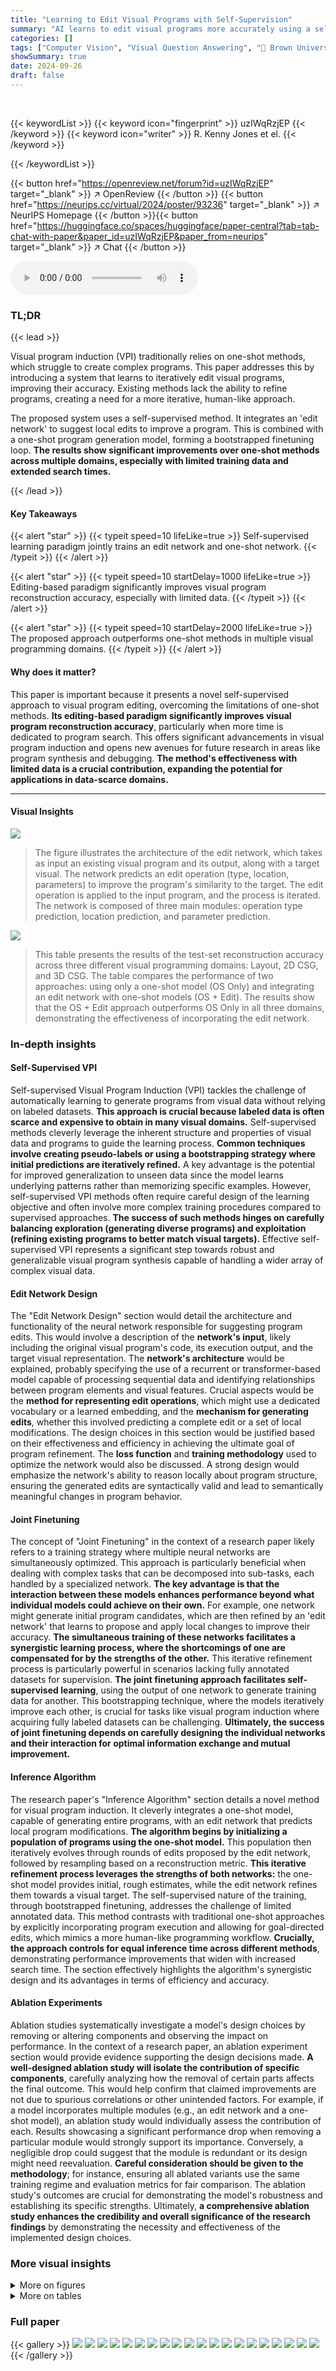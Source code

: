 ```yaml
---
title: "Learning to Edit Visual Programs with Self-Supervision"
summary: "AI learns to edit visual programs more accurately using a self-supervised method that combines one-shot program generation with iterative local edits, significantly boosting performance, especially wi..."
categories: []
tags: ["Computer Vision", "Visual Question Answering", "🏢 Brown University",]
showSummary: true
date: 2024-09-26
draft: false
---
```


<br>

{{< keywordList >}}
{{< keyword icon="fingerprint" >}} uzIWqRzjEP {{< /keyword >}}
{{< keyword icon="writer" >}} R. Kenny Jones et el. {{< /keyword >}}
 
{{< /keywordList >}}

{{< button href="https://openreview.net/forum?id=uzIWqRzjEP" target="_blank" >}}
↗ OpenReview
{{< /button >}}
{{< button href="https://neurips.cc/virtual/2024/poster/93236" target="_blank" >}}
↗ NeurIPS Homepage
{{< /button >}}{{< button href="https://huggingface.co/spaces/huggingface/paper-central?tab=tab-chat-with-paper&paper_id=uzIWqRzjEP&paper_from=neurips" target="_blank" >}}
↗ Chat
{{< /button >}}



<audio controls>
    <source src="https://ai-paper-reviewer.com/uzIWqRzjEP/podcast.wav" type="audio/wav">
    Your browser does not support the audio element.
</audio>


### TL;DR


{{< lead >}}

Visual program induction (VPI) traditionally relies on one-shot methods, which struggle to create complex programs.  This paper addresses this by introducing a system that learns to iteratively edit visual programs, improving their accuracy.  Existing methods lack the ability to refine programs, creating a need for a more iterative, human-like approach.  

The proposed system uses a self-supervised method.  It integrates an 'edit network' to suggest local edits to improve a program. This is combined with a one-shot program generation model, forming a bootstrapped finetuning loop. **The results show significant improvements over one-shot methods across multiple domains, especially with limited training data and extended search times.**

{{< /lead >}}


#### Key Takeaways

{{< alert "star" >}}
{{< typeit speed=10 lifeLike=true >}} Self-supervised learning paradigm jointly trains an edit network and one-shot network. {{< /typeit >}}
{{< /alert >}}

{{< alert "star" >}}
{{< typeit speed=10 startDelay=1000 lifeLike=true >}} Editing-based paradigm significantly improves visual program reconstruction accuracy, especially with limited data. {{< /typeit >}}
{{< /alert >}}

{{< alert "star" >}}
{{< typeit speed=10 startDelay=2000 lifeLike=true >}} The proposed approach outperforms one-shot methods in multiple visual programming domains. {{< /typeit >}}
{{< /alert >}}

#### Why does it matter?
This paper is important because it presents a novel self-supervised approach to visual program editing, overcoming the limitations of one-shot methods.  **Its editing-based paradigm significantly improves visual program reconstruction accuracy**, particularly when more time is dedicated to program search. This offers significant advancements in visual program induction and opens new avenues for future research in areas like program synthesis and debugging.  **The method's effectiveness with limited data is a crucial contribution, expanding the potential for applications in data-scarce domains.**

------
#### Visual Insights



![](https://ai-paper-reviewer.com/uzIWqRzjEP/figures_2_1.jpg)

> The figure illustrates the architecture of the edit network, which takes as input an existing visual program and its output, along with a target visual. The network predicts an edit operation (type, location, parameters) to improve the program's similarity to the target. The edit operation is applied to the input program, and the process is iterated. The network is composed of three main modules: operation type prediction, location prediction, and parameter prediction.





![](https://ai-paper-reviewer.com/uzIWqRzjEP/tables_5_1.jpg)

> This table presents the results of the test-set reconstruction accuracy across three different visual programming domains: Layout, 2D CSG, and 3D CSG.  The table compares the performance of two approaches: using only a one-shot model (OS Only) and integrating an edit network with one-shot models (OS + Edit). The results show that the OS + Edit approach outperforms OS Only in all three domains, demonstrating the effectiveness of incorporating the edit network.





### In-depth insights


#### Self-Supervised VPI
Self-supervised Visual Program Induction (VPI) tackles the challenge of automatically learning to generate programs from visual data without relying on labeled datasets.  **This approach is crucial because labeled data is often scarce and expensive to obtain in many visual domains.** Self-supervised methods cleverly leverage the inherent structure and properties of visual data and programs to guide the learning process.  **Common techniques involve creating pseudo-labels or using a bootstrapping strategy where initial predictions are iteratively refined.**  A key advantage is the potential for improved generalization to unseen data since the model learns underlying patterns rather than memorizing specific examples. However, self-supervised VPI methods often require careful design of the learning objective and often involve more complex training procedures compared to supervised approaches.  **The success of such methods hinges on carefully balancing exploration (generating diverse programs) and exploitation (refining existing programs to better match visual targets).**  Effective self-supervised VPI represents a significant step towards robust and generalizable visual program synthesis capable of handling a wider array of complex visual data.

#### Edit Network Design
The "Edit Network Design" section would detail the architecture and functionality of the neural network responsible for suggesting program edits.  This would involve a description of the **network's input**, likely including the original visual program's code, its execution output, and the target visual representation. The **network's architecture** would be explained, probably specifying the use of a recurrent or transformer-based model capable of processing sequential data and identifying relationships between program elements and visual features.  Crucial aspects would be the **method for representing edit operations**, which might use a dedicated vocabulary or a learned embedding, and the **mechanism for generating edits**, whether this involved predicting a complete edit or a set of local modifications. The design choices in this section would be justified based on their effectiveness and efficiency in achieving the ultimate goal of program refinement.  The **loss function** and **training methodology** used to optimize the network would also be discussed. A strong design would emphasize the network's ability to reason locally about program structure, ensuring the generated edits are syntactically valid and lead to semantically meaningful changes in program behavior.

#### Joint Finetuning
The concept of "Joint Finetuning" in the context of a research paper likely refers to a training strategy where multiple neural networks are simultaneously optimized.  This approach is particularly beneficial when dealing with complex tasks that can be decomposed into sub-tasks, each handled by a specialized network.  **The key advantage is that the interaction between these models enhances performance beyond what individual models could achieve on their own.** For example, one network might generate initial program candidates, which are then refined by an 'edit network' that learns to propose and apply local changes to improve their accuracy. **The simultaneous training of these networks facilitates a synergistic learning process, where the shortcomings of one are compensated for by the strengths of the other.**  This iterative refinement process is particularly powerful in scenarios lacking fully annotated datasets for supervision.  **The joint finetuning approach facilitates self-supervised learning**, using the output of one network to generate training data for another.  This bootstrapping technique, where the models iteratively improve each other, is crucial for tasks like visual program induction where acquiring fully labeled datasets can be challenging. **Ultimately, the success of joint finetuning depends on carefully designing the individual networks and their interaction for optimal information exchange and mutual improvement.**

#### Inference Algorithm
The research paper's "Inference Algorithm" section details a novel method for visual program induction.  It cleverly integrates a one-shot model, capable of generating entire programs, with an edit network that predicts local program modifications.  **The algorithm begins by initializing a population of programs using the one-shot model.** This population then iteratively evolves through rounds of edits proposed by the edit network, followed by resampling based on a reconstruction metric.  **This iterative refinement process leverages the strengths of both networks:** the one-shot model provides initial, rough estimates, while the edit network refines them towards a visual target.  The self-supervised nature of the training, through bootstrapped finetuning, addresses the challenge of limited annotated data. This method contrasts with traditional one-shot approaches by explicitly incorporating program execution and allowing for goal-directed edits, which mimics a more human-like programming workflow. **Crucially, the approach controls for equal inference time across different methods**, demonstrating performance improvements that widen with increased search time.  The section effectively highlights the algorithm's synergistic design and its advantages in terms of efficiency and accuracy.

#### Ablation Experiments
Ablation studies systematically investigate a model's design choices by removing or altering components and observing the impact on performance.  In the context of a research paper, an ablation experiment section would provide evidence supporting the design decisions made.  **A well-designed ablation study will isolate the contribution of specific components**, carefully analyzing how the removal of certain parts affects the final outcome.  This would help confirm that claimed improvements are not due to spurious correlations or other unintended factors. For example, if a model incorporates multiple modules (e.g., an edit network and a one-shot model), an ablation study would individually assess the contribution of each.  Results showcasing a significant performance drop when removing a particular module would strongly support its importance.  Conversely, a negligible drop could suggest that the module is redundant or its design might need reevaluation. **Careful consideration should be given to the methodology**; for instance, ensuring all ablated variants use the same training regime and evaluation metrics for fair comparison.  The ablation study's outcomes are crucial for demonstrating the model's robustness and establishing its specific strengths.  Ultimately, **a comprehensive ablation study enhances the credibility and overall significance of the research findings** by demonstrating the necessity and effectiveness of the implemented design choices.


### More visual insights

<details>
<summary>More on figures
</summary>


![](https://ai-paper-reviewer.com/uzIWqRzjEP/figures_4_1.jpg)

> This figure illustrates the architecture of the edit network, a key component of the proposed system. The network takes as input a program, its execution result, and a visual target. It then predicts an edit operation, its location within the program, and any necessary parameters.  The process involves tokenizing the input program and target, embedding them, and utilizing a Transformer decoder architecture to predict the type, location, and parameters of the edit.  The predicted edits refine the input program incrementally to better match the target.


![](https://ai-paper-reviewer.com/uzIWqRzjEP/figures_4_2.jpg)

> This figure illustrates the two main algorithms used in the paper. The left side shows the bootstrapping algorithm, which iteratively refines both the edit network and the one-shot model using a combination of synthetic and real data.  The right side details the inference algorithm which begins with a population of programs generated by the one-shot model and progressively refines them towards the target visual representation by applying edits predicted by the edit network and then resampling based on reconstruction quality. This iterative process allows for a more directed and efficient program search compared to a purely one-shot approach.


![](https://ai-paper-reviewer.com/uzIWqRzjEP/figures_6_1.jpg)

> This figure compares the visual reconstruction results of two methods: a one-shot model and a joint approach combining a one-shot model with an edit network.  The top row shows the reconstructions generated by the one-shot model alone. The middle row displays the results from the joint approach, highlighting its improved accuracy. The bottom row presents the target images that both methods aimed to reconstruct. The visual comparison clearly demonstrates the superior performance of the joint approach in accurately recreating the target images.


![](https://ai-paper-reviewer.com/uzIWqRzjEP/figures_7_1.jpg)

> This figure shows two graphs that compare the performance of two different methods for visual program induction: one using only a one-shot model and another integrating an edit network with a one-shot model. The left graph shows how reconstruction accuracy changes as the inference time increases (number of inference rounds). The right graph shows how the accuracy changes as the size of the training dataset increases (number of training shapes). In both cases, the method incorporating the edit network consistently outperforms the one-shot model, particularly as more time is spent on inference or with larger training datasets.


![](https://ai-paper-reviewer.com/uzIWqRzjEP/figures_8_1.jpg)

> This figure demonstrates the iterative process of the proposed inference algorithm.  It begins with a population of initial program samples (top row), which are then iteratively modified (subsequent rows) by applying edits predicted by the edit network. Each edit brings the program closer to matching the target visual output (far right column), showing the iterative refinement of the program towards the target image.


![](https://ai-paper-reviewer.com/uzIWqRzjEP/figures_12_1.jpg)

> This figure shows qualitative comparisons of 3D CSG reconstruction results.  Three columns represent the results of using only a one-shot model, using the proposed joint model (one-shot + edit network), and the target shape. Each row displays a different shape, showcasing the improved accuracy of the proposed method in reconstructing complex 3D shapes that were not included in the initial training data.


![](https://ai-paper-reviewer.com/uzIWqRzjEP/figures_13_1.jpg)

> The figure shows how the proposed method improves visual program reconstruction through iterative edits.  Starting from an initial population of programs generated by a one-shot model, the algorithm iteratively applies local edits predicted by an edit network. The edits are guided by a visual target, and the process continues until the population converges towards programs that better reconstruct the target image. Each row represents a different visual program example, showing the initial population, the intermediate steps of applying edits, and the final result after multiple rounds of editing.


</details>




<details>
<summary>More on tables
</summary>


![](https://ai-paper-reviewer.com/uzIWqRzjEP/tables_8_1.jpg)
> This table presents the results of an ablation study conducted to evaluate the design choices of the proposed system.  It compares the performance of the default method against several variations, each removing or modifying a key component.  Specifically, it examines the impact of different edit operation formulations, finetuning strategies, and the role of the one-shot network, offering insights into the relative importance of each element in the system's overall performance.

![](https://ai-paper-reviewer.com/uzIWqRzjEP/tables_12_1.jpg)
> This table presents the results of reconstruction accuracy for challenging tasks, specifically those from concepts or categories unseen during training.  The results are compared for two approaches: using only one-shot models and the proposed joint paradigm integrating one-shot models with an edit network.  The table highlights the superior performance of the joint approach in both Layout and 3D CSG domains.

![](https://ai-paper-reviewer.com/uzIWqRzjEP/tables_14_1.jpg)
> This table presents the results of an ablation study performed on the 2D CSG domain.  It shows the Chamfer Distance, a measure of reconstruction error, achieved by different variants of the proposed method. These variants systematically remove or disable components of the training process such as finetuning the one-shot model or the edit network, and pretraining the edit network to assess their individual contribution to the overall performance. The lower the Chamfer Distance, the better the reconstruction.

</details>




### Full paper

{{< gallery >}}
<img src="https://ai-paper-reviewer.com/uzIWqRzjEP/1.png" class="grid-w50 md:grid-w33 xl:grid-w25" />
<img src="https://ai-paper-reviewer.com/uzIWqRzjEP/2.png" class="grid-w50 md:grid-w33 xl:grid-w25" />
<img src="https://ai-paper-reviewer.com/uzIWqRzjEP/3.png" class="grid-w50 md:grid-w33 xl:grid-w25" />
<img src="https://ai-paper-reviewer.com/uzIWqRzjEP/4.png" class="grid-w50 md:grid-w33 xl:grid-w25" />
<img src="https://ai-paper-reviewer.com/uzIWqRzjEP/5.png" class="grid-w50 md:grid-w33 xl:grid-w25" />
<img src="https://ai-paper-reviewer.com/uzIWqRzjEP/6.png" class="grid-w50 md:grid-w33 xl:grid-w25" />
<img src="https://ai-paper-reviewer.com/uzIWqRzjEP/7.png" class="grid-w50 md:grid-w33 xl:grid-w25" />
<img src="https://ai-paper-reviewer.com/uzIWqRzjEP/8.png" class="grid-w50 md:grid-w33 xl:grid-w25" />
<img src="https://ai-paper-reviewer.com/uzIWqRzjEP/9.png" class="grid-w50 md:grid-w33 xl:grid-w25" />
<img src="https://ai-paper-reviewer.com/uzIWqRzjEP/10.png" class="grid-w50 md:grid-w33 xl:grid-w25" />
<img src="https://ai-paper-reviewer.com/uzIWqRzjEP/11.png" class="grid-w50 md:grid-w33 xl:grid-w25" />
<img src="https://ai-paper-reviewer.com/uzIWqRzjEP/12.png" class="grid-w50 md:grid-w33 xl:grid-w25" />
<img src="https://ai-paper-reviewer.com/uzIWqRzjEP/13.png" class="grid-w50 md:grid-w33 xl:grid-w25" />
<img src="https://ai-paper-reviewer.com/uzIWqRzjEP/14.png" class="grid-w50 md:grid-w33 xl:grid-w25" />
<img src="https://ai-paper-reviewer.com/uzIWqRzjEP/15.png" class="grid-w50 md:grid-w33 xl:grid-w25" />
<img src="https://ai-paper-reviewer.com/uzIWqRzjEP/16.png" class="grid-w50 md:grid-w33 xl:grid-w25" />
<img src="https://ai-paper-reviewer.com/uzIWqRzjEP/17.png" class="grid-w50 md:grid-w33 xl:grid-w25" />
<img src="https://ai-paper-reviewer.com/uzIWqRzjEP/18.png" class="grid-w50 md:grid-w33 xl:grid-w25" />
<img src="https://ai-paper-reviewer.com/uzIWqRzjEP/19.png" class="grid-w50 md:grid-w33 xl:grid-w25" />
<img src="https://ai-paper-reviewer.com/uzIWqRzjEP/20.png" class="grid-w50 md:grid-w33 xl:grid-w25" />
{{< /gallery >}}
